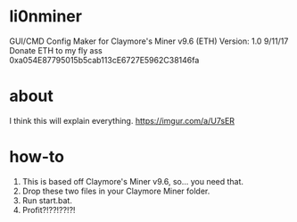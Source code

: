 # li0nminer
GUI/CMD Config Maker for Claymore's Miner v9.6 (ETH)
Version: 1.0 9/11/17
Donate ETH to my fly ass 0xa054E87795015b5cab113cE6727E5962C38146fa
# about
I think this will explain everything.
https://imgur.com/a/U7sER
# how-to
1. This is based off Claymore's Miner v9.6, so... you need that.
2. Drop these two files in your Claymore Miner folder. 
3. Run start.bat.
4. Profit?!??!??!?!
